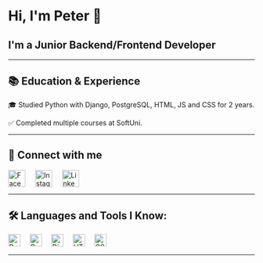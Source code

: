 <body>

<h1>Hi, I'm Peter 👋</h1>
<div class="heading">
    <h2>I'm a Junior Backend/Frontend Developer</h2>
</div>
<hr>
<h2>📚 Education & Experience</h2>
<p>🎓 Studied Python with Django, PostgreSQL, HTML, JS and CSS for 2 years.</p>
<p>✅ Completed multiple courses at SoftUni.</p>
<hr>

<h2>📢 Connect with me</h2>
<div class="icons" style="display: flex; gap: 20px;">
    <a href="https://facebook.com/petar.petrov.7569/" target="_blank">
        <img src="https://cdn-icons-png.flaticon.com/512/733/733547.png" alt="Facebook" style="width: 35px; height: 35px;">
    </a>
    <a href="https://instagram.com/_petar_petrov/" target="_blank">
        <img src="https://cdn-icons-png.flaticon.com/512/733/733558.png" alt="Instagram" style="width: 35px; height: 35px;">
    </a>
    <a href="https://www.linkedin.com/in/ppp1808/" target="_blank">
        <img src="https://cdn-icons-png.flaticon.com/512/733/733561.png" alt="LinkedIn" style="width: 35px; height: 35px;">
    </a>
</div>

<hr>

<h2>🛠️ Languages and Tools I Know:</h2>
<div class="icons">
    <img src="https://cdn.jsdelivr.net/gh/devicons/devicon/icons/python/python-original.svg" alt="Python" style="width: 25px; height: 25px; margin-right: 15px;">
    <img src="https://cdn.jsdelivr.net/gh/devicons/devicon/icons/postgresql/postgresql-original.svg" alt="PostgreSQL" style="width: 25px; height: 25px; margin-right: 15px;">
    <img src="https://cdn.jsdelivr.net/gh/devicons/devicon/icons/django/django-plain.svg" alt="Django" style="width: 25px; height: 25px; margin-right: 15px;">
    <img src="https://cdn.jsdelivr.net/gh/devicons/devicon/icons/html5/html5-original.svg" alt="HTML5" style="width: 25px; height: 25px; margin-right: 15px;">
    <img src="https://cdn.jsdelivr.net/gh/devicons/devicon/icons/css3/css3-original.svg" alt="CSS3" style="width: 25px; height: 25px; margin-right: 15px;">
  </div>

<hr>

</body>
</html>
